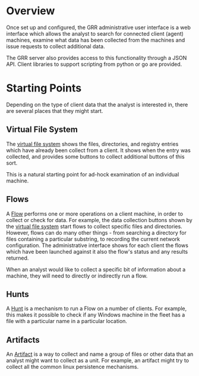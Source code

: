 
# Overview

Once set up and configured, the GRR administrative user interface is a web
interface which allows the analyst to search for connected client (agent)
machines, examine what data has been collected from the machines and issue
requests to collect additional data.

The GRR server also provides access to this functionality through a JSON API.
Client libraries to support scripting from python or go are provided.

# Starting Points

Depending on the type of client data that the analyst is interested in, there
are several places that they might start.

## Virtual File System

The [virtual file system](virtual-file-system.md) shows the files, directories,
and registry entries which have already been collect from a client. It shows
when the entry was collected, and provides some buttons to collect additional
buttons of this sort. 

This is a natural starting point for ad-hock examination of an individual
machine.

## Flows

A [Flow](flows/what-are-flows.md) performs one or more operations on a client
machine, in order to collect or check for data. For example, the data collection
buttons shown by the [virtual file system](#virtual-file-system) start flows to
collect specific files and directories. However, flows can do many other
things - from searching a directory for files containing a particular substring,
to recording the current network configuration. The administrative interface
shows for each client the flows which have been launched against it also the
flow's status and any results returned.

When an analyst would like to collect a specific bit of information about a
machine, they will need to directly or indirectly run a flow.

## Hunts

A [Hunt](hunts/what-are-hunts.md) is a mechanism to run a Flow on a number of
clients. For example, this makes it possible to check if any Windows machine in
the fleet has a file with a particular name in a particular location.

## Artifacts
An [Artifact](artifacts/overview.md) is a way to collect and name a group of
files or other data that an analyst might want to collect as a unit. For
example, an artifact might try to collect all the common linux persistence
mechanisms.

